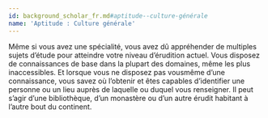 ```yaml
---
id: background_scholar_fr.md#aptitude--culture-générale
name: 'Aptitude : Culture générale'
---
```


Même si vous avez une spécialité, vous avez dû appréhender de multiples sujets d’étude pour atteindre votre niveau d’érudition actuel. Vous disposez de connaissances de base dans la plupart des domaines, même les plus inaccessibles. Et lorsque vous ne disposez pas vousmême d’une connaissance, vous savez où l’obtenir et êtes capables d’identifier une personne ou un lieu auprès de laquelle ou duquel vous renseigner. Il peut s’agir d’une bibliothèque, d’un monastère ou d’un autre érudit habitant à l’autre bout du continent.

